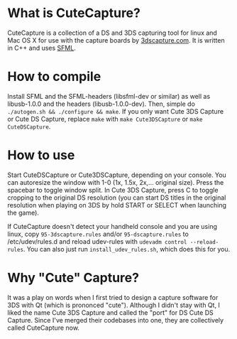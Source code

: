 # What is CuteCapture?

CuteCapture is a collection of a DS and 3DS capturing tool for linux and Mac OS X for use with the capture boards by [3dscapture.com](http://3dscapture.com). It is written in C++ and uses [SFML](http://www.sfml-dev.org/).

# How to compile

Install SFML and the SFML-headers (libsfml-dev or similar) as well as libusb-1.0.0 and the headers (libusb-1.0.0-dev). Then, simple do `./autogen.sh && ./configure && make`. If you only want Cute 3DS Capture or Cute DS Capture, replace `make` with `make Cute3DSCapture` or `make CuteDSCapture`.

# How to use

Start CuteDSCapture or Cute3DSCapture, depending on your console. You can autoresize the window with 1-0 (1x, 1.5x, 2x,... original size). Press the spacebar to toggle window split. In Cute 3DS Capture, press C to toggle cropping to the original DS resolution (you can start DS titles in the original resolution when playing on 3DS by hold START or SELECT when launching the game).

If CuteCapture doesn't detect your handheld console and you are using linux, copy `95-3dscapture.rules` and/or `95-dscapture.rules` to /etc/udev/rules.d and reload udev-rules with `udevadm control --reload-rules`. You can also just run `install_udev_rules.sh`, which does this for you.

# Why "Cute" Capture?

It was a play on words when I first tried to design a capture software for 3DS with Qt (which is prononced "cute"). Although I didn't stay with Qt, I liked the name Cute 3DS Capture and called the "port" for DS Cute DS Capture. Since I've merged their codebases into one, they are collectively called CuteCapture now.
